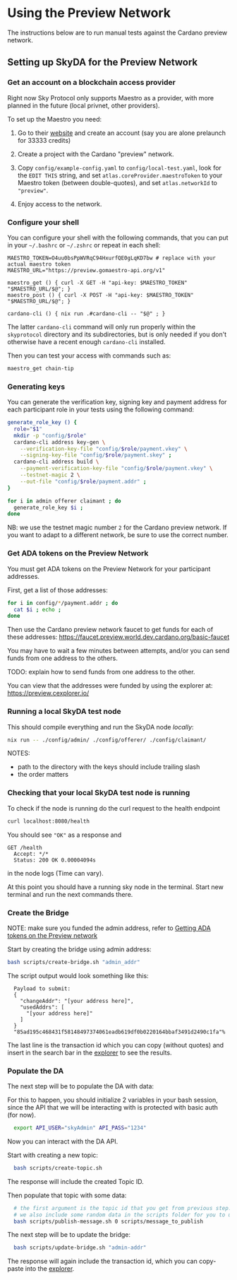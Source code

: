 # Using the Preview Network

The instructions below are to run manual tests against the Cardano preview network.

## Setting up SkyDA for the Preview Network

### Get an account on a blockchain access provider

Right now Sky Protocol only supports Maestro as a provider,
with more planned in the future (local privnet, other providers).

To set up the Maestro you need:

1. Go to their [website](https://www.gomaestro.org/) and
   create an account (say you are alone prelaunch for 33333 credits)

2. Create a project with the Cardano "preview" network.

3. Copy `config/example-config.yaml` to `config/local-test.yaml`,
   look for the `EDIT THIS` string, and
   set `atlas.coreProvider.maestroToken` to your Maestro token (between double-quotes),
   and set `atlas.networkId` to `"preview"`.

4. Enjoy access to the network.

### Configure your shell

You can configure your shell with the following commands,
that you can put in your `~/.bashrc` or `~/.zshrc` or repeat in each shell:
```
MAESTRO_TOKEN=O4uu0bsPpWVRqC94HxurfQE0gLqKD7bw # replace with your actual maestro token
MAESTRO_URL="https://preview.gomaestro-api.org/v1"

maestro_get () { curl -X GET -H "api-key: $MAESTRO_TOKEN" "$MAESTRO_URL/$@"; }
maestro_post () { curl -X POST -H "api-key: $MAESTRO_TOKEN" "$MAESTRO_URL/$@"; }

cardano-cli () { nix run .#cardano-cli -- "$@" ; }
```

The latter `cardano-cli` command will only run properly
within the `skyprotocol` directory and its subdirectories, but
is only needed if you don't otherwise have a recent enough `cardano-cli` installed.

Then you can test your access with commands such as:
```bash
maestro_get chain-tip
```

### Generating keys

You can generate the verification key, signing key and payment address
for each participant role in your tests using the following command:

```bash
generate_role_key () {
  role="$1"
  mkdir -p "config/$role"
  cardano-cli address key-gen \
    --verification-key-file "config/$role/payment.vkey" \
    --signing-key-file "config/$role/payment.skey" ;
  cardano-cli address build \
    --payment-verification-key-file "config/$role/payment.vkey" \
    --testnet-magic 2 \
    --out-file "config/$role/payment.addr" ;
}

for i in admin offerer claimant ; do
  generate_role_key $i ;
done
```

NB: we use the testnet magic number `2` for the Cardano preview network.
If you want to adapt to a different network, be sure to use the correct number.

### Get ADA tokens on the Preview Network

You must get ADA tokens on the Preview Network for your participant addresses.

First, get a list of those addresses:
```bash
for i in config/*/payment.addr ; do
  cat $i ; echo ;
done
```

Then use the Cardano preview network faucet to get funds for each of these addresses:
https://faucet.preview.world.dev.cardano.org/basic-faucet

You may have to wait a few minutes between attempts, and/or
you can send funds from one address to the others.

TODO: explain how to send funds from one address to the other.
<!--

with commands such as:
```bash
get_addr () {
  role="$1"
  cat < config/$role/payment.addr
  # TODO: how do we use maestro with such an address??? sed -e 's/^addr_test/addr_vkh/' ???
}

send_preview_ada () {
  from="$1" to="$2" amount="$3"
  cardano-cli -- transaction build \
    --chang-era --testnet-magic 2 \
    --change-address $(get_addr $from) \
    --tx-in $(get_addr $from) \
    --tx-out $(get_addr $to)+${amount} \
    --out-file tx.signed
}

send_preview_ada admin claimant 40000
maestro_post < tx.signed
```
-->

You can view that the addresses were funded by using the explorer at:
https://preview.cexplorer.io/

### Running a local SkyDA test node

This should compile everything and run the SkyDA node _locally_:

```bash
nix run -- ./config/admin/ ./config/offerer/ ./config/claimant/
```

NOTES:
* path to the directory with the keys should include trailing slash
* the order matters

### Checking that your local SkyDA test node is running

To check if the node is running do the curl request to the health endpoint
```bash
curl localhost:8080/health
```
You should see `"OK"` as a response and
```
GET /health
  Accept: */*
  Status: 200 OK 0.00004094s
```
in the node logs (Time can vary).

At this point you should have a running sky node in the terminal.
Start new terminal and run the next commands there.

### Create the Bridge

NOTE: make sure you funded the admin address,
refer to [Getting ADA tokens on the Preview network](#get-ada-tokens-on-the-preview-network)

Start by creating the bridge using admin address:
```bash
bash scripts/create-bridge.sh "admin_addr"
```

The script output would look something like this:
```
  Payload to submit:
  {
    "changeAddr": "[your address here]",
    "usedAddrs": [
      "[your address here]"
    ]
  }
  "85ad195c468431f58148497374061eadb619df0b0220164bbaf3491d2490c1fa"%
```
The last line is the transaction id which you can copy (without quotes) and
insert in the search bar in the [explorer](https://preview.cexplorer.io/) to see the results.

### Populate the DA

The next step will be to populate the DA with data:

For this to happen, you should initialize 2 variables
in your bash session, since the API that we will be
interacting with is protected with basic auth (for now).

```bash
  export API_USER="skyAdmin" API_PASS="1234"
```

Now you can interact with the DA API.

Start with creating a new topic:
```bash
  bash scripts/create-topic.sh
```

The response will include the created Topic ID.

Then populate that topic with some data:
```bash
  # the first argument is the topic id that you get from previous step.
  # we also include some random data in the scripts folder for you to use.
  bash scripts/publish-message.sh 0 scripts/message_to_publish
```

The next step will be to update the bridge:
```bash
  bash scripts/update-bridge.sh "admin-addr"
```

The response will again include the transaction id,
which you can copy-paste into the [explorer](https://preview.cexplorer.io/).
